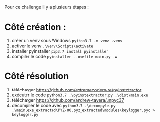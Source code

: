 Pour ce challenge il y a plusieurs étapes :

# Côté création :
1. créer un venv sous Windows `python3.7 -m venv .venv`
2. activer le venv `.\venv\Scripts\activate`
3. installer pyinstaller `pip3.7 install pyinstaller`
4. compiler le code `pyinstaller --onefile main.py -w`

# Côté résolution
1. télécharger https://github.com/extremecoders-re/pyinstxtractor
2. exécuter le code `python3.7 .\pyinstextractor.py .\dist\main.exe`
3. télécharger https://github.com/andrew-tavera/unpyc37
4. décompiler le code avec `python3.7 .\decompyle.py .\main.exe_extracted\PYZ-00.pyz_extracted\modules\keylogger.pyc > keylogger.py`
